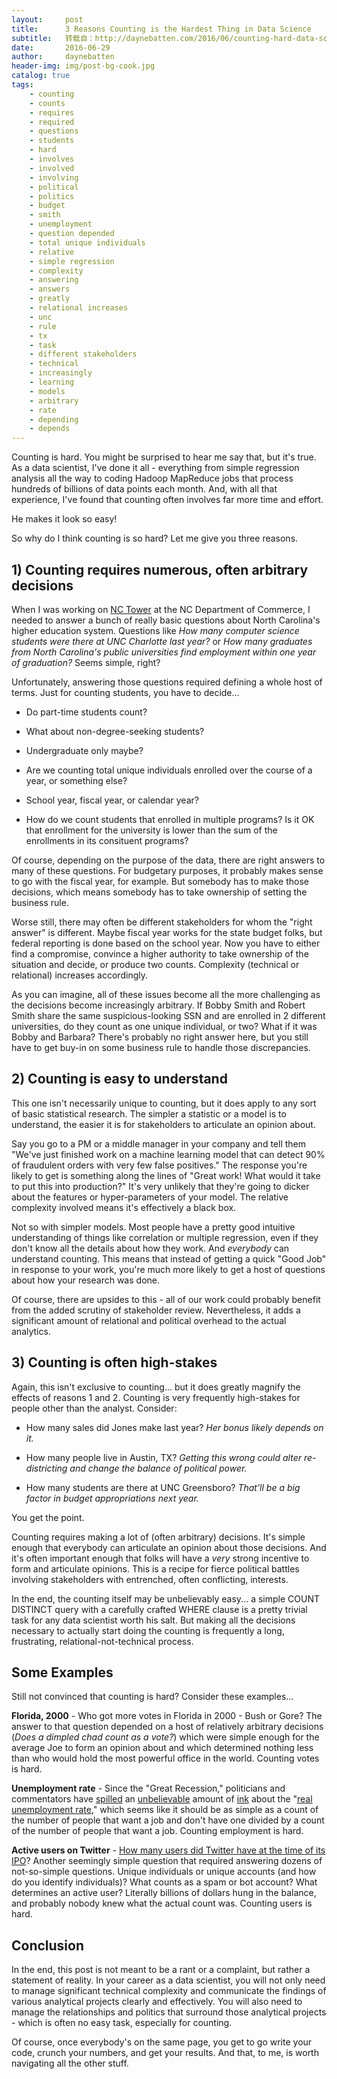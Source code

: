 ```yaml
---
layout:     post
title:      3 Reasons Counting is the Hardest Thing in Data Science
subtitle:   转载自：http://daynebatten.com/2016/06/counting-hard-data-science/
date:       2016-06-29
author:     daynebatten
header-img: img/post-bg-cook.jpg
catalog: true
tags:
    - counting
    - counts
    - requires
    - required
    - questions
    - students
    - hard
    - involves
    - involved
    - involving
    - political
    - politics
    - budget
    - smith
    - unemployment
    - question depended
    - total unique individuals
    - relative
    - simple regression
    - complexity
    - answering
    - answers
    - greatly
    - relational increases
    - unc
    - rule
    - tx
    - task
    - different stakeholders
    - technical
    - increasingly
    - learning
    - models
    - arbitrary
    - rate
    - depending
    - depends
---
```


Counting is hard. You might be surprised to hear me say that, but it's true. As a data scientist, I've done it all - everything from simple regression analysis all the way to coding Hadoop MapReduce jobs that process hundreds of billions of data points each month. And, with all that experience, I've found that counting often involves far more time and effort.

He makes it look so easy!

So why do I think counting is so hard? Let me give you three reasons.

## 1) Counting requires numerous, often arbitrary decisions

When I was working on [NC Tower](http://nctower.com/.) at the NC Department of Commerce, I needed to answer a bunch of really basic questions about North Carolina's higher education system. Questions like *How many computer science students were there at UNC Charlotte last year?* or *How many graduates from North Carolina's public universities find employment within one year of graduation?* Seems simple, right?

Unfortunately, answering those questions required defining a whole host of terms. Just for counting students, you have to decide...

- Do part-time students count?

- What about non-degree-seeking students?

- Undergraduate only maybe?

- Are we counting total unique individuals enrolled over the course of a year, or something else?

- School year, fiscal year, or calendar year?

- How do we count students that enrolled in multiple programs? Is it OK that enrollment for the university is lower than the sum of the enrollments in its consituent programs?


Of course, depending on the purpose of the data, there are right answers to many of these questions. For budgetary purposes, it probably makes sense to go with the fiscal year, for example. But somebody has to make those decisions, which means somebody has to take ownership of setting the business rule.

Worse still, there may often be different stakeholders for whom the "right answer" is different. Maybe fiscal year works for the state budget folks, but federal reporting is done based on the school year. Now you have to either find a compromise, convince a higher authority to take ownership of the situation and decide, or produce two counts. Complexity (technical or relational) increases accordingly.

As you can imagine, all of these issues become all the more challenging as the decisions become increasingly arbitrary. If Bobby Smith and Robert Smith share the same suspicious-looking SSN and are enrolled in 2 different universities, do they count as one unique individual, or two? What if it was Bobby and Barbara? There's probably no right answer here, but you still have to get buy-in on some business rule to handle those discrepancies.

## 2) Counting is easy to understand

This one isn't necessarily unique to counting, but it does apply to any sort of basic statistical research. The simpler a statistic or a model is to understand, the easier it is for stakeholders to articulate an opinion about.

Say you go to a PM or a middle manager in your company and tell them "We've just finished work on a machine learning model that can detect 90% of fraudulent orders with very few false positives." The response you're likely to get is something along the lines of "Great work! What would it take to put this into production?" It's very unlikely that they're going to dicker about the features or hyper-parameters of your model. The relative complexity involved means it's effectively a black box.

Not so with simpler models. Most people have a pretty good intuitive understanding of things like correlation or multiple regression, even if they don't know all the details about how they work. And *everybody* can understand counting. This means that instead of getting a quick "Good Job" in response to your work, you're much more likely to get a host of questions about how your research was done.

Of course, there are upsides to this - all of our work could probably benefit from the added scrutiny of stakeholder review. Nevertheless, it adds a significant amount of relational and political overhead to the actual analytics.

## 3) Counting is often high-stakes

Again, this isn't exclusive to counting... but it does greatly magnify the effects of reasons 1 and 2. Counting is very frequently high-stakes for people other than the analyst. Consider:

- How many sales did Jones make last year? *Her bonus likely depends on it.*

- How many people live in Austin, TX? *Getting this wrong could alter re-districting and change the balance of political power.*

- How many students are there at UNC Greensboro? *That'll be a big factor in budget appropriations next year.*


You get the point.

Counting requires making a lot of (often arbitrary) decisions. It's simple enough that everybody can articulate an opinion about those decisions. And it's often important enough that folks will have a *very* strong incentive to form and articulate opinions. This is a recipe for fierce political battles involving stakeholders with entrenched, often conflicting, interests.

In the end, the counting itself may be unbelievably easy... a simple COUNT DISTINCT query with a carefully crafted WHERE clause is a pretty trivial task for any data scientist worth his salt. But making all the decisions necessary to actually start doing the counting is frequently a long, frustrating, relational-not-technical process.

## Some Examples

Still not convinced that counting is hard? Consider these examples...

**Florida, 2000** - Who got more votes in Florida in 2000 - Bush or Gore? The answer to that question depended on a host of relatively arbitrary decisions (*Does a dimpled chad count as a vote?*) which were simple enough for the average Joe to form an opinion about and which determined nothing less than who would hold the most powerful office in the world. Counting votes is hard.

**Unemployment rate** - Since the "Great Recession," politicians and commentators have [spilled](http://www.cnbc.com/2016/05/06/whats-the-real-unemployment-rate.html) an [unbelievable](http://www.forbes.com/sites/louisefron/2014/08/20/tackling-the-real-unemployment-rate-12-6#7434be141e12) amount of [ink](http://qz.com/666311/why-americas-impressive-5-unemployment-rate-still-feels-like-a-lie) about the "[real unemployment rate](http://fivethirtyeight.com/features/what-is-the-real-unemployment-rate)," which seems like it should be as simple as a count of the number of people that want a job and don't have one divided by a count of the number of people that want a job. Counting employment is hard.

**Active users on Twitter** - [How many users did Twitter have at the time of its IPO](http://www.businessinsider.com/twitter-total-users-active-and-registered-2013-9)? Another seemingly simple question that required answering dozens of not-so-simple questions. Unique individuals or unique accounts (and how do you identify individuals)? What counts as a spam or bot account? What determines an active user? Literally billions of dollars hung in the balance, and probably nobody knew what the actual count was. Counting users is hard.

## Conclusion

In the end, this post is not meant to be a rant or a complaint, but rather a statement of reality. In your career as a data scientist, you will not only need to manage significant technical complexity and communicate the findings of various analytical projects clearly and effectively. You will also need to manage the relationships and politics that surround those analytical projects - which is often no easy task, especially for counting.

Of course, once everybody's on the same page, you get to go write your code, crunch your numbers, and get your results. And that, to me, is worth navigating all the other stuff.
